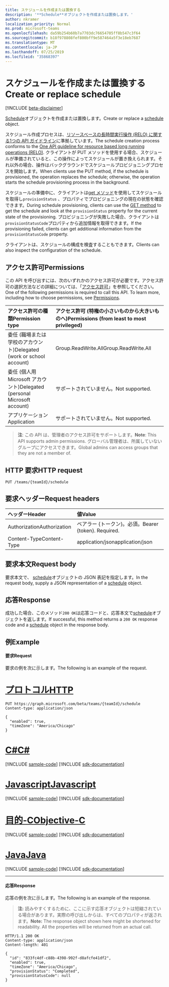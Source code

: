 ```yaml
---
title: スケジュールを作成または置換する
description: '**Schedule**オブジェクトを作成または置換します。'
author: nkramer
localization_priority: Normal
ms.prod: microsoft-teams
ms.openlocfilehash: da59b254b60b7a7703dc76654705ff8b547c3f64
ms.sourcegitcommit: b18f978808fef800bff9e587464a5f3e18eb7687
ms.translationtype: MT
ms.contentlocale: ja-JP
ms.lasthandoff: 07/25/2019
ms.locfileid: "35868397"
---
```

# <a name="create-or-replace-schedule"></a><span data-ttu-id="25707-103">スケジュールを作成または置換する</span><span class="sxs-lookup"><span data-stu-id="25707-103">Create or replace schedule</span></span>

[!INCLUDE [beta-disclaimer](../../includes/beta-disclaimer.md)]

<span data-ttu-id="25707-104">[Schedule](../resources/schedule.md)オブジェクトを作成または置換します。</span><span class="sxs-lookup"><span data-stu-id="25707-104">Create or replace a [schedule](../resources/schedule.md) object.</span></span>

<span data-ttu-id="25707-105">スケジュール作成プロセスは、[リソースベースの長時間実行操作 (RELO) に関する1つの API ガイドライン](https://github.com/Microsoft/api-guidelines/blob/master/Guidelines.md#131-resource-based-long-running-operations-relo)に準拠しています。</span><span class="sxs-lookup"><span data-stu-id="25707-105">The schedule creation process conforms to the [One API guideline for resource based long running operations (RELO)](https://github.com/Microsoft/api-guidelines/blob/master/Guidelines.md#131-resource-based-long-running-operations-relo).</span></span>
<span data-ttu-id="25707-106">クライアントが PUT メソッドを使用する場合、スケジュールが準備されていると、この操作によってスケジュールが置き換えられます。それ以外の場合、操作はバックグラウンドでスケジュールプロビジョニングプロセスを開始します。</span><span class="sxs-lookup"><span data-stu-id="25707-106">When clients use the PUT method, if the schedule is provisioned, the operation replaces the schedule; otherwise, the operation starts the schedule provisioning process in the background.</span></span>

<span data-ttu-id="25707-107">スケジュールの準備中に、クライアントは[get メソッド](schedule-get.md)を使用してスケジュールを取得し`provisionStatus` 、プロパティでプロビジョニングの現在の状態を確認できます。</span><span class="sxs-lookup"><span data-stu-id="25707-107">During schedule provisioning, clients can use the [GET method](schedule-get.md) to get the schedule and look at the `provisionStatus` property for the current state of the provisioning.</span></span> <span data-ttu-id="25707-108">プロビジョニングが失敗した場合、クライアントは`provisionStatusCode`プロパティから追加情報を取得できます。</span><span class="sxs-lookup"><span data-stu-id="25707-108">If the provisioning failed, clients can get additional information from the `provisionStatusCode` property.</span></span>

<span data-ttu-id="25707-109">クライアントは、スケジュールの構成を検査することもできます。</span><span class="sxs-lookup"><span data-stu-id="25707-109">Clients can also inspect the configuration of the schedule.</span></span>


## <a name="permissions"></a><span data-ttu-id="25707-110">アクセス許可</span><span class="sxs-lookup"><span data-stu-id="25707-110">Permissions</span></span>

<span data-ttu-id="25707-p103">この API を呼び出すには、次のいずれかのアクセス許可が必要です。アクセス許可の選択方法などの詳細については、「[アクセス許可](/graph/permissions-reference)」を参照してください。</span><span class="sxs-lookup"><span data-stu-id="25707-p103">One of the following permissions is required to call this API. To learn more, including how to choose permissions, see [Permissions](/graph/permissions-reference).</span></span>

|<span data-ttu-id="25707-113">アクセス許可の種類</span><span class="sxs-lookup"><span data-stu-id="25707-113">Permission type</span></span>      | <span data-ttu-id="25707-114">アクセス許可 (特権の小さいものから大きいものへ)</span><span class="sxs-lookup"><span data-stu-id="25707-114">Permissions (from least to most privileged)</span></span>              |
|:--------------------|:---------------------------------------------------------|
|<span data-ttu-id="25707-115">委任 (職場または学校のアカウント)</span><span class="sxs-lookup"><span data-stu-id="25707-115">Delegated (work or school account)</span></span> | <span data-ttu-id="25707-116">Group.ReadWrite.All</span><span class="sxs-lookup"><span data-stu-id="25707-116">Group.ReadWrite.All</span></span>    |
|<span data-ttu-id="25707-117">委任 (個人用 Microsoft アカウント)</span><span class="sxs-lookup"><span data-stu-id="25707-117">Delegated (personal Microsoft account)</span></span> | <span data-ttu-id="25707-118">サポートされていません。</span><span class="sxs-lookup"><span data-stu-id="25707-118">Not supported.</span></span>    |
|<span data-ttu-id="25707-119">アプリケーション</span><span class="sxs-lookup"><span data-stu-id="25707-119">Application</span></span> | <span data-ttu-id="25707-120">サポートされていません。</span><span class="sxs-lookup"><span data-stu-id="25707-120">Not supported.</span></span> |

> <span data-ttu-id="25707-121">**注**: この API は、管理者のアクセス許可をサポートします。</span><span class="sxs-lookup"><span data-stu-id="25707-121">**Note**: This API supports admin permissions.</span></span> <span data-ttu-id="25707-122">グローバル管理者は、所属していないグループにアクセスできます。</span><span class="sxs-lookup"><span data-stu-id="25707-122">Global admins can access groups that they are not a member of.</span></span>

## <a name="http-request"></a><span data-ttu-id="25707-123">HTTP 要求</span><span class="sxs-lookup"><span data-stu-id="25707-123">HTTP request</span></span>

<!-- { "blockType": "ignored" } -->

```http
PUT /teams/{teamId}/schedule
```

## <a name="request-headers"></a><span data-ttu-id="25707-124">要求ヘッダー</span><span class="sxs-lookup"><span data-stu-id="25707-124">Request headers</span></span>

| <span data-ttu-id="25707-125">ヘッダー</span><span class="sxs-lookup"><span data-stu-id="25707-125">Header</span></span>       | <span data-ttu-id="25707-126">値</span><span class="sxs-lookup"><span data-stu-id="25707-126">Value</span></span> |
|:---------------|:--------|
| <span data-ttu-id="25707-127">Authorization</span><span class="sxs-lookup"><span data-stu-id="25707-127">Authorization</span></span>  | <span data-ttu-id="25707-p105">ベアラー {トークン}。必須。</span><span class="sxs-lookup"><span data-stu-id="25707-p105">Bearer {token}. Required.</span></span>  |
| <span data-ttu-id="25707-130">Content-Type</span><span class="sxs-lookup"><span data-stu-id="25707-130">Content-Type</span></span>  | <span data-ttu-id="25707-131">application/json</span><span class="sxs-lookup"><span data-stu-id="25707-131">application/json</span></span>  |

## <a name="request-body"></a><span data-ttu-id="25707-132">要求本文</span><span class="sxs-lookup"><span data-stu-id="25707-132">Request body</span></span>

<span data-ttu-id="25707-133">要求本文で、 [schedule](../resources/schedule.md)オブジェクトの JSON 表記を指定します。</span><span class="sxs-lookup"><span data-stu-id="25707-133">In the request body, supply a JSON representation of a [schedule](../resources/schedule.md) object.</span></span>

## <a name="response"></a><span data-ttu-id="25707-134">応答</span><span class="sxs-lookup"><span data-stu-id="25707-134">Response</span></span>

<span data-ttu-id="25707-135">成功した場合、このメソッド`200 OK`は応答コードと、応答本文で[schedule](../resources/schedule.md)オブジェクトを返します。</span><span class="sxs-lookup"><span data-stu-id="25707-135">If successful, this method returns a `200 OK` response code and a [schedule](../resources/schedule.md) object in the response body.</span></span>

## <a name="example"></a><span data-ttu-id="25707-136">例</span><span class="sxs-lookup"><span data-stu-id="25707-136">Example</span></span>

#### <a name="request"></a><span data-ttu-id="25707-137">要求</span><span class="sxs-lookup"><span data-stu-id="25707-137">Request</span></span>

<span data-ttu-id="25707-138">要求の例を次に示します。</span><span class="sxs-lookup"><span data-stu-id="25707-138">The following is an example of the request.</span></span>

# <a name="httptabhttp"></a>[<span data-ttu-id="25707-139">プロトコル</span><span class="sxs-lookup"><span data-stu-id="25707-139">HTTP</span></span>](#tab/http)
<!-- {
  "blockType": "request",
  "name": "team-put-schedule"
}-->
```http
PUT https://graph.microsoft.com/beta/teams/{teamId}/schedule
Content-type: application/json

{
  "enabled": true,
  "timeZone": "America/Chicago"
}
```
# <a name="ctabcsharp"></a>[<span data-ttu-id="25707-140">C#</span><span class="sxs-lookup"><span data-stu-id="25707-140">C#</span></span>](#tab/csharp)
[!INCLUDE [sample-code](../includes/snippets/csharp/team-put-schedule-csharp-snippets.md)]
[!INCLUDE [sdk-documentation](../includes/snippets/snippets-sdk-documentation-link.md)]

# <a name="javascripttabjavascript"></a>[<span data-ttu-id="25707-141">Javascript</span><span class="sxs-lookup"><span data-stu-id="25707-141">Javascript</span></span>](#tab/javascript)
[!INCLUDE [sample-code](../includes/snippets/javascript/team-put-schedule-javascript-snippets.md)]
[!INCLUDE [sdk-documentation](../includes/snippets/snippets-sdk-documentation-link.md)]

# <a name="objective-ctabobjc"></a>[<span data-ttu-id="25707-142">目的-C</span><span class="sxs-lookup"><span data-stu-id="25707-142">Objective-C</span></span>](#tab/objc)
[!INCLUDE [sample-code](../includes/snippets/objc/team-put-schedule-objc-snippets.md)]
[!INCLUDE [sdk-documentation](../includes/snippets/snippets-sdk-documentation-link.md)]

# <a name="javatabjava"></a>[<span data-ttu-id="25707-143">Java</span><span class="sxs-lookup"><span data-stu-id="25707-143">Java</span></span>](#tab/java)
[!INCLUDE [sample-code](../includes/snippets/java/team-put-schedule-java-snippets.md)]
[!INCLUDE [sdk-documentation](../includes/snippets/snippets-sdk-documentation-link.md)]

---


#### <a name="response"></a><span data-ttu-id="25707-144">応答</span><span class="sxs-lookup"><span data-stu-id="25707-144">Response</span></span>

<span data-ttu-id="25707-145">応答の例を次に示します。</span><span class="sxs-lookup"><span data-stu-id="25707-145">The following is an example of the response.</span></span> 

><span data-ttu-id="25707-p106">**注:** 読みやすくするために、ここに示す応答オブジェクトは短縮されている場合があります。実際の呼び出しからは、すべてのプロパティが返されます。</span><span class="sxs-lookup"><span data-stu-id="25707-p106">**Note:** The response object shown here might be shortened for readability. All the properties will be returned from an actual call.</span></span>
<!-- {
  "blockType": "response",
  "truncated": true,
  "@odata.type": "microsoft.graph.schedule"
} -->

```http
HTTP/1.1 200 OK
Content-type: application/json
Content-length: 401

{
  "id": "833fc4df-c88b-4398-992f-d8afcfe41df2",
  "enabled": true,
  "timeZone": "America/Chicago",
  "provisionStatus": "Completed",
  "provisionStatusCode": null
}
```

<!-- uuid: 8fcb5dbc-d5aa-4681-8e31-b001d5168d79
2015-10-25 14:57:30 UTC -->
<!--
{
  "type": "#page.annotation",
  "description": "Creates or replaces the schedule",
  "keywords": "",
  "section": "documentation",
  "tocPath": "",
  "suppressions": [
  ]
}
-->
